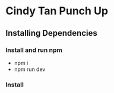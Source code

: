 # Cindy Tan Punch Up
## Installing Dependencies
### Install and run npm
- npm i
- npm run dev
### Install 